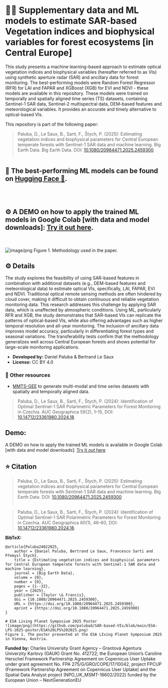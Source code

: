 # 🌲🌳 Supplementary data and ML models to estimate SAR-based Vegetation indices and biophysical variables for forest ecosystems [in Central Europe]

This study presents a machine learning-based approach to estimate optical vegetation indices and biophysical variables (hereafter referred to as VIs) using synthetic aperture radar (SAR) and ancillary data for forest monitoring. 
The best-performing models were Random Forest Regressor (RFR) for LAI and FAPAR and XGBoost (XGB) for EVI and NDVI - these models are available in this repository. These models were trained on temporally and spatially aligned time series (TS) datasets, containing Sentinel-1 SAR data, Sentinel-2 multispectral data, DEM-based features and meteorological variables. It provides an accurate and timely alternative to optical-based VIs.

This repository is part of the following paper: 
> Paluba, D., Le Saux, B., Sarti, F., Štych, P. (2025): Estimating vegetation indices and biophysical parameters for Central European temperate forests with Sentinel-1 SAR data and machine learning. Big Earth Data. Big Earth Data. DOI: [10.1080/20964471.2025.2459300](https://doi.org/10.1080/20964471.2025.2459300)
<br></br>

## 💾 The best-performing ML models can be found on [Hugging Face 🤗](https://huggingface.co/palubad/SAR-based-VIs-models).
<br></br>
## ⚙️ A DEMO on how to apply the trained ML models in Google Colab [with data and model downloads]: [Try it out here](https://colab.research.google.com/drive/1z2uoZtrSv1PPtM6DZaFCN_TR5o8uEwaV?usp=sharing).

<br></br>
![image/png](https://cdn-uploads.huggingface.co/production/uploads/6798c936ece6b7910c55d1e5/3rueSUVk9bOqsFy4fsD-7.png)
Figure 1. Methodology used in the paper.

## ⚙️ Details

The study explores the feasibility of using SAR-based features in combination with additional datasets (e.g., DEM-based features and meteorological data) to estimate optical VIs, specifically, LAI, FAPAR, EVI and NDVI. Traditional optical remote sensing methods are often hindered by cloud cover, making it difficult to obtain continuous and reliable vegetation monitoring data. This research addresses this challenge by applying SAR data, which is unaffected by atmospheric conditions.
Using ML, particularly RFR and XGB, the study demonstrates that SAR-based VIs can replicate the patterns of optical-based VIs, while also offering advantages such as higher temporal resolution and all-year monitoring. The inclusion of ancillary data improves model accuracy, particularly in differentiating forest types and seasonal variations. The transferability tests confirm that the methodology generalizes well across Central European forests and shows potential for large-scale monitoring applications.

- **Developed by:** Daniel Paluba & Bertrand Le Saux
- **License:** CC BY 4.0

### 🔗 Other resources

- [MMTS-GEE](https://github.com/palubad/MMTS-GEE) to generate multi-modal and time series datasets with spatially and temporally aligned data.
> Paluba, D., Le Saux, B., Sarti, F., Štych, P. (2024): Identification of Optimal Sentinel-1 SAR Polarimetric Parameters for Forest Monitoring in Czechia. AUC Geographica 59(2), 1–15, DOI: [10.14712/23361980.2024.18](https://doi.org/10.14712/23361980.2024.18).


## Demo:
A DEMO on how to apply the trained ML models is available in Google Colab [with data and model downloads]: [Try it out here](https://colab.research.google.com/drive/1z2uoZtrSv1PPtM6DZaFCN_TR5o8uEwaV?usp=sharing)

## ⭐ Citation

> Paluba, D., Le Saux, B., Sarti, F., Štych, P. (2025): Estimating vegetation indices and biophysical parameters for Central European temperate forests with Sentinel-1 SAR data and machine learning. Big Earth Data. DOI: [10.1080/20964471.2025.2459300](https://doi.org/10.1080/20964471.2025.2459300)
<br></br>

> Paluba, D., Le Saux, B., Sarti, F., Štych, P. (2024): Identification of Optimal Sentinel-1 SAR Polarimetric Parameters for Forest Monitoring in Czechia. AUC Geographica 60(1), 46–60, DOI: [10.14712/23361980.2024.18](https://doi.org/10.14712/23361980.2024.18).

**BibTeX:**
```
@article{Paluba24022025,
    author = {Daniel Paluba, Bertrand Le Saux, Francesco Sarti and Přemysl Štych},
    title = {Estimating vegetation indices and biophysical parameters for Central European temperate forests with Sentinel-1 SAR data and machine learning},
    journal = {Big Earth Data},
    volume = {0},
    number = {0},
    pages = {1--32},
    year = {2025},
    publisher = {Taylor \& Francis},
    doi = {10.1080/20964471.2025.2459300},
    URL = {https://doi.org/10.1080/20964471.2025.2459300},
    eprint = {https://doi.org/10.1080/20964471.2025.2459300}
}

# ESA Living Planet Symposium 2025 Poster
![image/png](https://github.com/palubad/SAR-based-VIs/blob/main/ESA-LPS-2025-poster/ESA%20LPS%202025.png)
Figure 1. The poster presented at the ESA LIving Planet Symposium 2025 in Vienna, Austria.

```
**Funded by:** Charles University Grant Agency – Grantová Agentura Univerzity Karlovy (GAUK) Grant No. 412722; the European Union’s Caroline Herschel Framework Partnership Agreement on Copernicus User Uptake under grant agreement No. FPA 275/G/GRO/COPE/17/10042, project FPCUP (Framework Partnership Agreement on Copernicus User Uptake) and the Spatial Data Analyst project (NPO_UK_MSMT-16602/2022) funded by the European Union – NextGenerationEU
